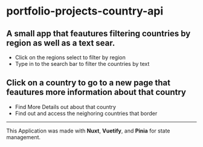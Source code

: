 # portfolio-projects-country-api

## A small app that feautures filtering countries by region as well as a text sear. ##
- Click on the regions select to filter by region
- Type in to the search bar to filter the countries by text

## Click on a country to go to a new page that feautures more information about that country ##

- Find More Details out about that country
- Find out and access the neighoring countries that border

***

This Application was made with **Nuxt**, **Vuetify**, and **Pinia** for state management.
